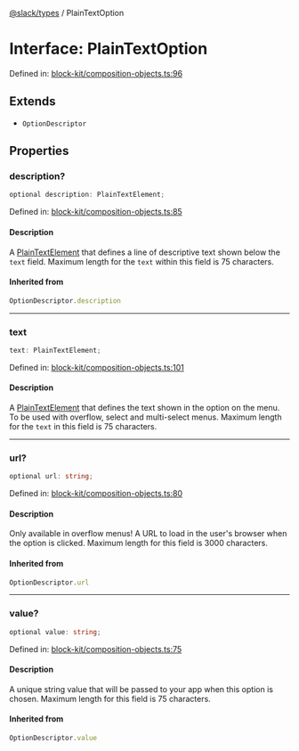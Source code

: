 [@slack/types](../index.md) / PlainTextOption

# Interface: PlainTextOption

Defined in: [block-kit/composition-objects.ts:96](https://github.com/slackapi/node-slack-sdk/blob/main/packages/types/src/block-kit/composition-objects.ts#L96)

## Extends

- `OptionDescriptor`

## Properties

### description?

```ts
optional description: PlainTextElement;
```

Defined in: [block-kit/composition-objects.ts:85](https://github.com/slackapi/node-slack-sdk/blob/main/packages/types/src/block-kit/composition-objects.ts#L85)

#### Description

A [PlainTextElement](PlainTextElement.md) that defines a line of descriptive text shown below the `text` field.
Maximum length for the `text` within this field is 75 characters.

#### Inherited from

```ts
OptionDescriptor.description
```

***

### text

```ts
text: PlainTextElement;
```

Defined in: [block-kit/composition-objects.ts:101](https://github.com/slackapi/node-slack-sdk/blob/main/packages/types/src/block-kit/composition-objects.ts#L101)

#### Description

A [PlainTextElement](PlainTextElement.md) that defines the text shown in the option on the menu. To be used with
overflow, select and multi-select menus. Maximum length for the `text` in this field is 75 characters.

***

### url?

```ts
optional url: string;
```

Defined in: [block-kit/composition-objects.ts:80](https://github.com/slackapi/node-slack-sdk/blob/main/packages/types/src/block-kit/composition-objects.ts#L80)

#### Description

Only available in overflow menus! A URL to load in the user's browser when the option is clicked.
Maximum length for this field is 3000 characters.

#### Inherited from

```ts
OptionDescriptor.url
```

***

### value?

```ts
optional value: string;
```

Defined in: [block-kit/composition-objects.ts:75](https://github.com/slackapi/node-slack-sdk/blob/main/packages/types/src/block-kit/composition-objects.ts#L75)

#### Description

A unique string value that will be passed to your app when this option is chosen.
Maximum length for this field is 75 characters.

#### Inherited from

```ts
OptionDescriptor.value
```
